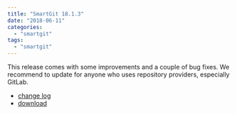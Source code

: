 ```yaml
---
title: "SmartGit 18.1.3"
date: "2018-06-11"
categories: 
  - "smartgit"
tags: 
  - "smartgit"
---
```


This release comes with some improvements and a couple of bug fixes. We recommend to update for anyone who uses repository providers, especially GitLab.

- [change log](http://www.syntevo.com/smartgit/changelog.txt)
- [download](http://www.syntevo.com/smartgit/download)
